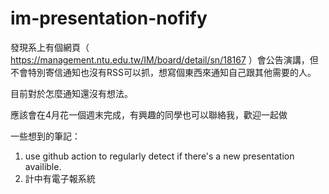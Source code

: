 # im-presentation-nofify

發現系上有個網頁（ https://management.ntu.edu.tw/IM/board/detail/sn/18167 ）會公告演講，但不會特別寄信通知也沒有RSS可以抓，想寫個東西來通知自己跟其他需要的人。

目前對於怎麼通知還沒有想法。

應該會在4月花一個週末完成，有興趣的同學也可以聯絡我，歡迎一起做


一些想到的筆記：
1. use github action to regularly detect if there's a new presentation availible.
2. 計中有電子報系統

